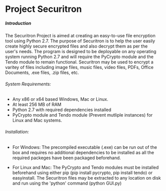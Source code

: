 Project Securitron
==================


##### Introduction

The Securitron Project is aimed at creating an easy-to-use file encryption tool using Python 2.7. The purpose of Securitron is to help the user easily create highly secure encrypted files and also decrypt them as per the user's needs. The program is designed to be deployable on any operating system running Python 2.7 and will require the PyCrypto module and the Tendo module to remain functional. Securitron may be used to encrypt a varitey of files including image files, music files, video files, PDFs, Office Documents, .exe files, .zip files, etc.

###### System Requirements:

* Any x86 or x64 based Windows, Mac or Linux.
* At least 256 MB of RAM
* Python 2.7 with required dependencies installed
* PyCrypto module and Tendo module (Prevent mutliple instances) for Linux and Mac systems.


###### Installation:

 * For Windows: The precompiled executable (.exe) can be run out of the box and requires no additional dependencies to be installed as all the required packeges have been packaged beforehand.
 
 * For Linux and Mac: The PyCrypto and Tendo modules must be installed beforehand using either pip (pip install pycrypto, pip install tendo) or easyinstall. The Securitron files may be extracted to any location on disk and run using the 'python' command (python GUI.py)

